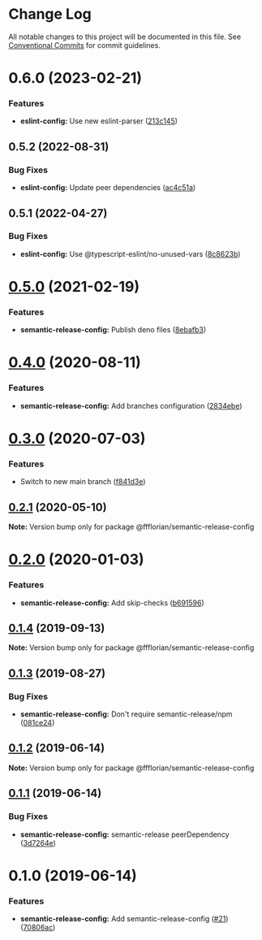 # Change Log

All notable changes to this project will be documented in this file.
See [Conventional Commits](https://conventionalcommits.org) for commit guidelines.

# 0.6.0 (2023-02-21)


### Features

* **eslint-config:** Use new eslint-parser ([213c145](https://github.com/ffflorian/config/commit/213c145b32b3221d8dd3082c860c1f21f4fa0e29))





## 0.5.2 (2022-08-31)


### Bug Fixes

* **eslint-config:** Update peer dependencies ([ac4c51a](https://github.com/ffflorian/config/commit/ac4c51af63520d087d03c7d2abd2128ee415b726))





## 0.5.1 (2022-04-27)


### Bug Fixes

* **eslint-config:** Use @typescript-eslint/no-unused-vars ([8c8623b](https://github.com/ffflorian/config/tree/main/packages/semantic-release-config/commit/8c8623b724999980c6519d38db2f355240de4260))





# [0.5.0](https://github.com/ffflorian/config/tree/main/packages/semantic-release-config/compare/@ffflorian/semantic-release-config@0.4.0...@ffflorian/semantic-release-config@0.5.0) (2021-02-19)


### Features

* **semantic-release-config:** Publish deno files ([8ebafb3](https://github.com/ffflorian/config/tree/main/packages/semantic-release-config/commit/8ebafb3616242165a2d59c0d91f110ffa464ccad))





# [0.4.0](https://github.com/ffflorian/config/tree/main/packages/semantic-release-config/compare/@ffflorian/semantic-release-config@0.3.0...@ffflorian/semantic-release-config@0.4.0) (2020-08-11)


### Features

* **semantic-release-config:** Add branches configuration ([2834ebe](https://github.com/ffflorian/config/tree/main/packages/semantic-release-config/commit/2834ebe71a902b663b4b9a1cc51c59807a84601c))





# [0.3.0](https://github.com/ffflorian/config/tree/main/packages/semantic-release-config/compare/@ffflorian/semantic-release-config@0.2.1...@ffflorian/semantic-release-config@0.3.0) (2020-07-03)


### Features

* Switch to new main branch ([f841d3e](https://github.com/ffflorian/config/tree/main/packages/semantic-release-config/commit/f841d3e))





## [0.2.1](https://github.com/ffflorian/config/tree/main/packages/semantic-release-config/compare/@ffflorian/semantic-release-config@0.2.0...@ffflorian/semantic-release-config@0.2.1) (2020-05-10)

**Note:** Version bump only for package @ffflorian/semantic-release-config





# [0.2.0](https://github.com/ffflorian/config/tree/main/packages/semantic-release-config/compare/@ffflorian/semantic-release-config@0.1.4...@ffflorian/semantic-release-config@0.2.0) (2020-01-03)


### Features

* **semantic-release-config:** Add skip-checks ([b691596](https://github.com/ffflorian/config/tree/main/packages/semantic-release-config/commit/b691596))





## [0.1.4](https://github.com/ffflorian/config/tree/main/packages/semantic-release-config/compare/@ffflorian/semantic-release-config@0.1.3...@ffflorian/semantic-release-config@0.1.4) (2019-09-13)

**Note:** Version bump only for package @ffflorian/semantic-release-config





## [0.1.3](https://github.com/ffflorian/config/tree/main/packages/semantic-release-config/compare/@ffflorian/semantic-release-config@0.1.2...@ffflorian/semantic-release-config@0.1.3) (2019-08-27)


### Bug Fixes

* **semantic-release-config:** Don't require semantic-release/npm ([081ce24](https://github.com/ffflorian/config/tree/main/packages/semantic-release-config/commit/081ce24))





## [0.1.2](https://github.com/ffflorian/config/tree/main/packages/semantic-release-config/compare/@ffflorian/semantic-release-config@0.1.1...@ffflorian/semantic-release-config@0.1.2) (2019-06-14)

**Note:** Version bump only for package @ffflorian/semantic-release-config





## [0.1.1](https://github.com/ffflorian/config/tree/main/packages/semantic-release-config/compare/@ffflorian/semantic-release-config@0.1.0...@ffflorian/semantic-release-config@0.1.1) (2019-06-14)


### Bug Fixes

* **semantic-release-config:** semantic-release peerDependency ([3d7264e](https://github.com/ffflorian/config/tree/main/packages/semantic-release-config/commit/3d7264e))





# 0.1.0 (2019-06-14)


### Features

* **semantic-release-config:** Add semantic-release-config ([#21](https://github.com/ffflorian/config/tree/main/packages/semantic-release-config/issues/21)) ([70806ac](https://github.com/ffflorian/config/tree/main/packages/semantic-release-config/commit/70806ac))
